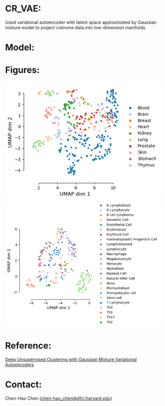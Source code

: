 # CR_VAE:
Used variational autoencoder with latent space approximated by Gaussian mixture model to project cistrome data into low-dimension manifolds.

# Model:

# Figures:
![Cistrome_embedding](https://github.com/hyalin1127/CR_VAE/blob/master/figures/Cistrome_embedding_UMAP.png)
![Cistrome_embedding_Blood](https://github.com/hyalin1127/CR_VAE/blob/master/figures/Cistrome_blood_embedding_UMAP.png)

# Reference:
[Deep Unsupervised Clustering with Gaussian Mixture Variational Autoencoders](https://arxiv.org/abs/1611.02648)

# Contact:
Chen-Hao Chen (chen-hao_chen@dfci.harvard.edu)

